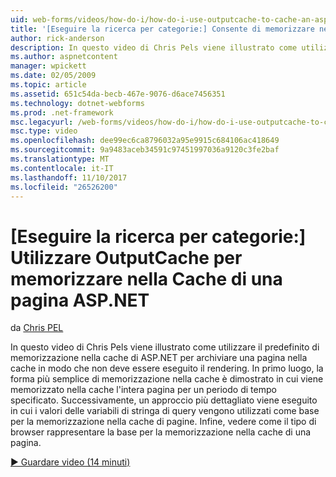```yaml
---
uid: web-forms/videos/how-do-i/how-do-i-use-outputcache-to-cache-an-aspnet-page
title: '[Eseguire la ricerca per categorie:] Consente di memorizzare nella Cache di una pagina ASP.NET OutputCache | Documenti Microsoft'
author: rick-anderson
description: In questo video di Chris Pels viene illustrato come utilizzare il predefinito di memorizzazione nella cache di ASP.NET per archiviare una pagina nella cache in modo che non deve essere eseguito il rendering. Prima di tutto, il...
ms.author: aspnetcontent
manager: wpickett
ms.date: 02/05/2009
ms.topic: article
ms.assetid: 651c54da-becb-467e-9076-d6ace7456351
ms.technology: dotnet-webforms
ms.prod: .net-framework
msc.legacyurl: /web-forms/videos/how-do-i/how-do-i-use-outputcache-to-cache-an-aspnet-page
msc.type: video
ms.openlocfilehash: dee99ec6ca8796032a95e9915c684106ac418649
ms.sourcegitcommit: 9a9483aceb34591c97451997036a9120c3fe2baf
ms.translationtype: MT
ms.contentlocale: it-IT
ms.lasthandoff: 11/10/2017
ms.locfileid: "26526200"
---
```

<a name="how-do-i-use-outputcache-to-cache-an-aspnet-page"></a>[Eseguire la ricerca per categorie:] Utilizzare OutputCache per memorizzare nella Cache di una pagina ASP.NET
====================
da [Chris PEL](https://twitter.com/chrispels)

In questo video di Chris Pels viene illustrato come utilizzare il predefinito di memorizzazione nella cache di ASP.NET per archiviare una pagina nella cache in modo che non deve essere eseguito il rendering. In primo luogo, la forma più semplice di memorizzazione nella cache è dimostrato in cui viene memorizzato nella cache l'intera pagina per un periodo di tempo specificato. Successivamente, un approccio più dettagliato viene eseguito in cui i valori delle variabili di stringa di query vengono utilizzati come base per la memorizzazione nella cache di pagine. Infine, vedere come il tipo di browser rappresentare la base per la memorizzazione nella cache di una pagina.

[&#9654; Guardare video (14 minuti)](https://channel9.msdn.com/Blogs/ASP-NET-Site-Videos/how-do-i-use-outputcache-to-cache-an-aspnet-page)
